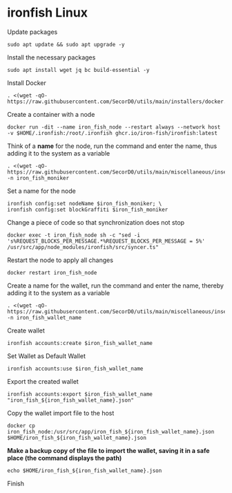 # ironfish Linux

Update packages
```
sudo apt update && sudo apt upgrade -y
```
Install the necessary packages
```
sudo apt install wget jq bc build-essential -y
```
Install Docker
```
. <(wget -qO- https://raw.githubusercontent.com/SecorD0/utils/main/installers/docker.sh)
```
Create a container with a node
```
docker run -dit --name iron_fish_node --restart always --network host -v $HOME/.ironfish:/root/.ironfish ghcr.io/iron-fish/ironfish:latest
```
Think of a **name** for the node, run the command and enter the name, thus adding it to the system as a variable
```
. <(wget -qO- https://raw.githubusercontent.com/SecorD0/utils/main/miscellaneous/insert_variable.sh) -n iron_fish_moniker
```
Set a name for the node
```
ironfish config:set nodeName $iron_fish_moniker; \
ironfish config:set blockGraffiti $iron_fish_moniker
```
Change a piece of code so that synchronization does not stop
```
docker exec -t iron_fish_node sh -c "sed -i 's%REQUEST_BLOCKS_PER_MESSAGE.*%REQUEST_BLOCKS_PER_MESSAGE = 5%' /usr/src/app/node_modules/ironfish/src/syncer.ts"
```
Restart the node to apply all changes
```
docker restart iron_fish_node
```
Create a name for the wallet, run the command and enter the name, thereby adding it to the system as a variable
```
. <(wget -qO- https://raw.githubusercontent.com/SecorD0/utils/main/miscellaneous/insert_variable.sh) -n iron_fish_wallet_name
```
Create wallet
```
ironfish accounts:create $iron_fish_wallet_name
```
Set Wallet as Default Wallet
```
ironfish accounts:use $iron_fish_wallet_name
```
Export the created wallet
```
ironfish accounts:export $iron_fish_wallet_name "iron_fish_${iron_fish_wallet_name}.json"
```
Copy the wallet import file to the host
```
docker cp iron_fish_node:/usr/src/app/iron_fish_${iron_fish_wallet_name}.json $HOME/iron_fish_${iron_fish_wallet_name}.json
```
**Make a backup copy of the file to import the wallet, saving it in a safe place (the command displays the path)**
```
echo $HOME/iron_fish_${iron_fish_wallet_name}.json
```
Finish








